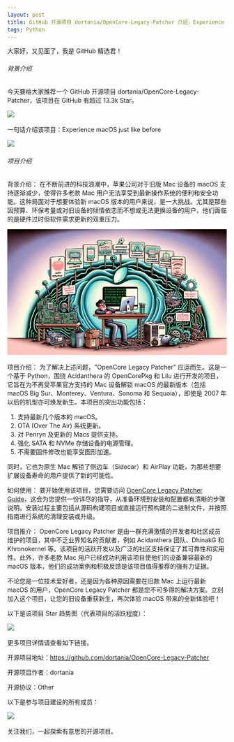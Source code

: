 ```yaml
---
layout: post
title: GitHub 开源项目 dortania/OpenCore-Legacy-Patcher 介绍，Experience macOS just like before
tags: Python
---
```


大家好，又见面了，我是 GitHub 精选君！

###### 背景介绍

今天要给大家推荐一个 GitHub 开源项目 dortania/OpenCore-Legacy-Patcher，该项目在 GitHub 有超过 13.3k Star。

![](https://stats.deeptrain.net/repo/dortania/OpenCore-Legacy-Patcher/?theme=light)

一句话介绍该项目：Experience macOS just like before




![](https://raw.githubusercontent.com/dortania/OpenCore-Legacy-Patcher/master/docs/images/OC-Patcher.png)


###### 项目介绍

背景介绍：
在不断前进的科技浪潮中，苹果公司对于旧版 Mac 设备的 macOS 支持逐渐减少，使得许多老款 Mac 用户无法享受到最新操作系统的便利和安全功能。这种局面对于想要体验新 macOS 版本的用户来说，是一大挑战。尤其是那些因预算、环保考量或对旧设备的倾情依恋而不想或无法更换设备的用户，他们面临的是硬件过时但软件需求更新的双重压力。



![](https://raw.githubusercontent.com/ZhuPeng/pic/master/mac/compress_tmp-462e1a082cbe6357c423de28fde83881.png)

项目介绍：
为了解决上述问题，"OpenCore Legacy Patcher" 应运而生。这是一个基于 Python，围绕 Acidanthera 的 OpenCorePkg 和 Lilu 进行开发的项目，它旨在为不再受苹果官方支持的 Mac 设备解锁 macOS 的最新版本（包括 macOS Big Sur、Monterey、Ventura、Sonoma 和 Sequoia），即使是 2007 年以后的机型亦可焕发新生。本项目的突出功能包括：

1. 支持最新几个版本的 macOS。
2. OTA (Over The Air) 系统更新。
3. 对 Penryn 及更新的 Macs 提供支持。
4. 强化 SATA 和 NVMe 存储设备的电源管理。
5. 不需要固件修改也能享受图形加速。

同时，它也为原生 Mac 解锁了侧边车（Sidecar）和 AirPlay 功能，为那些想要扩展设备寿命的用户提供了新的可能性。

如何使用：
要开始使用该项目，您需要访问 [OpenCore Legacy Patcher Guide](https://dortania.github.io/OpenCore-Legacy-Patcher/)，这会为您提供一份详尽的指导，从准备环境到安装和配置都有清晰的步骤说明。安装过程主要包括从源码构建项目或直接运行预构建的二进制文件，并按照指南进行系统的清理安装或升级。

项目推介：
OpenCore Legacy Patcher 是由一群充满激情的开发者和社区成员维护的项目，其中不乏业界知名的贡献者，例如 Acidanthera 团队、DhinakG 和 Khronokernel 等。该项目的活跃开发以及广泛的社区支持保证了其可靠性和实用性。此外，许多老款 Mac 用户已经成功利用该项目使他们的设备兼容最新的 macOS 版本，他们的成功案例和积极反馈是该项目值得推荐的强有力证据。

不论您是一位技术爱好者，还是因为各种原因需要在旧款 Mac 上运行最新 macOS 的用户，OpenCore Legacy Patcher 都是您不可多得的解决方案。立刻加入这个项目，让您的旧设备重获新生，再次体验 macOS 带来的全新体验吧！

以下是该项目 Star 趋势图（代表项目的活跃程度）：

![](https://api.star-history.com/svg?repos=dortania/OpenCore-Legacy-Patcher&type=Timeline)

更多项目详情请查看如下链接。

开源项目地址：https://github.com/dortania/OpenCore-Legacy-Patcher 

开源项目作者：dortania

开源协议：Other

以下是参与项目建设的所有成员：

![](https://contrib.rocks/image?repo=dortania/OpenCore-Legacy-Patcher)

关注我们，一起探索有意思的开源项目。

